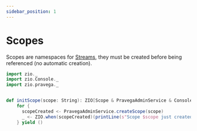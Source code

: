 ```yaml
---
sidebar_position: 1
---
```

# Scopes
Scopes are namespaces for [Streams](stream.md), they must be created before being referenced (no automatic creation).


```scala mdoc:invisible
import zio._
import zio.Console._
import zio.pravega._
```

```scala mdoc

def initScope(scope: String): ZIO[Scope & PravegaAdminService & Console,Throwable,Unit] =
    for {
      scopeCreated <- PravegaAdminService.createScope(scope)
      _ <- ZIO.when(scopeCreated)(printLine(s"Scope $scope just created"))
    } yield ()

```
